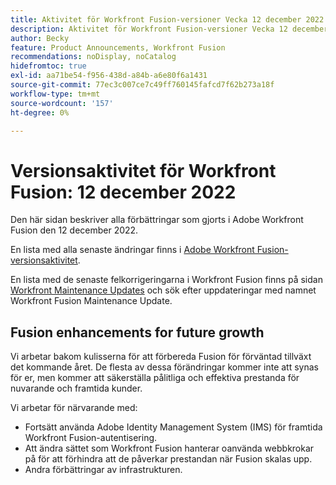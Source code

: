 ```yaml
---
title: Aktivitet för Workfront Fusion-versioner Vecka 12 december 2022
description: Aktivitet för Workfront Fusion-versioner Vecka 12 december 2022
author: Becky
feature: Product Announcements, Workfront Fusion
recommendations: noDisplay, noCatalog
hidefromtoc: true
exl-id: aa71be54-f956-438d-a84b-a6e80f6a1431
source-git-commit: 77ec3c007ce7c49ff760145fafcd7f62b273a18f
workflow-type: tm+mt
source-wordcount: '157'
ht-degree: 0%

---
```


# Versionsaktivitet för Workfront Fusion: 12 december 2022

Den här sidan beskriver alla förbättringar som gjorts i Adobe Workfront Fusion den 12 december 2022.

En lista med alla senaste ändringar finns i [Adobe Workfront Fusion-versionsaktivitet](/help/workfront-fusion/fusion-product-releases/fusion-release-activity.md).

En lista med de senaste felkorrigeringarna i Workfront Fusion finns på sidan [Workfront Maintenance Updates](https://experienceleague.adobe.com/docs/workfront-known-issues/releases/current-updates.html?lang=sv-SE) och sök efter uppdateringar med namnet Workfront Fusion Maintenance Update.

## Fusion enhancements for future growth

Vi arbetar bakom kulisserna för att förbereda Fusion för förväntad tillväxt det kommande året. De flesta av dessa förändringar kommer inte att synas för er, men kommer att säkerställa pålitliga och effektiva prestanda för nuvarande och framtida kunder.


Vi arbetar för närvarande med:

* Fortsätt använda Adobe Identity Management System (IMS) för framtida Workfront Fusion-autentisering.
* Att ändra sättet som Workfront Fusion hanterar oanvända webbkrokar på för att förhindra att de påverkar prestandan när Fusion skalas upp.
* Andra förbättringar av infrastrukturen.
